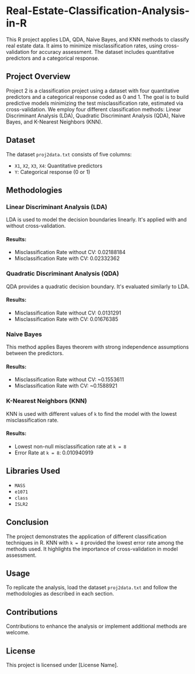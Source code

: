 # Real-Estate-Classification-Analysis-in-R
This R project applies LDA, QDA, Naive Bayes, and KNN methods to classify real estate data. It aims to minimize misclassification rates, using cross-validation for accuracy assessment. The dataset includes quantitative predictors and a categorical response.


## Project Overview
Project 2 is a classification project using a dataset with four quantitative predictors and a categorical response coded as 0 and 1. The goal is to build predictive models minimizing the test misclassification rate, estimated via cross-validation. We employ four different classification methods: Linear Discriminant Analysis (LDA), Quadratic Discriminant Analysis (QDA), Naive Bayes, and K-Nearest Neighbors (KNN).

## Dataset
The dataset `proj2data.txt` consists of five columns:
- `X1`, `X2`, `X3`, `X4`: Quantitative predictors
- `Y`: Categorical response (0 or 1)

## Methodologies

### Linear Discriminant Analysis (LDA)
LDA is used to model the decision boundaries linearly. It's applied with and without cross-validation.

#### Results:
- Misclassification Rate without CV: 0.02188184
- Misclassification Rate with CV: 0.02332362

### Quadratic Discriminant Analysis (QDA)
QDA provides a quadratic decision boundary. It's evaluated similarly to LDA.

#### Results:
- Misclassification Rate without CV: 0.0131291
- Misclassification Rate with CV: 0.01676385

### Naive Bayes
This method applies Bayes theorem with strong independence assumptions between the predictors.

#### Results:
- Misclassification Rate without CV: ~0.1553611
- Misclassification Rate with CV: ~0.1588921

### K-Nearest Neighbors (KNN)
KNN is used with different values of `k` to find the model with the lowest misclassification rate.

#### Results:
- Lowest non-null misclassification rate at `k = 8`
- Error Rate at `k = 8`: 0.010940919

## Libraries Used
- `MASS`
- `e1071`
- `class`
- `ISLR2`

## Conclusion
The project demonstrates the application of different classification techniques in R. KNN with `k = 8` provided the lowest error rate among the methods used. It highlights the importance of cross-validation in model assessment.

## Usage
To replicate the analysis, load the dataset `proj2data.txt` and follow the methodologies as described in each section.

## Contributions
Contributions to enhance the analysis or implement additional methods are welcome.

## License
This project is licensed under [License Name].
